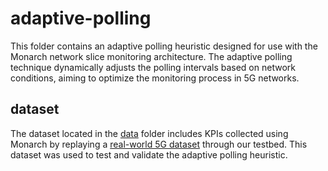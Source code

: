 # adaptive-polling
This folder contains an adaptive polling heuristic designed for use with the Monarch network slice monitoring architecture. The adaptive polling technique dynamically adjusts the polling intervals based on network conditions, aiming to optimize the monitoring process in 5G networks.

## dataset
The dataset located in the [data](data) folder includes KPIs collected using Monarch by replaying a [real-world 5G dataset](https://ieee-dataport.org/documents/5g-traffic-datasets)  through our testbed. This dataset was used to test and validate the adaptive polling heuristic.